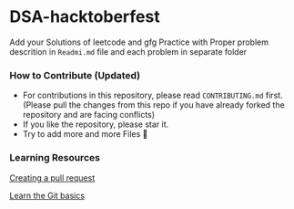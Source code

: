 # DSA-hacktoberfest
Add your Solutions of leetcode and gfg Practice with Proper problem descrition in ```Readmi.md``` file and each problem in separate folder

### How to Contribute (Updated)
- For contributions in this repository, please read `CONTRIBUTING.md` first. (Please pull the changes from this repo if you have already forked the repository and are facing conflicts)
- If you like the repository, please star it.
- Try to add more and more Files 📂 

### Learning Resources

[Creating a pull request](https://services.github.com/on-demand/intro-to-github/create-pull-request)

[Learn the Git basics](https://try.github.io)
